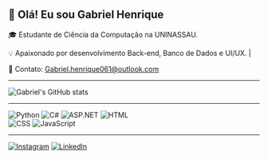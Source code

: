 ## 👋 Olá! Eu sou Gabriel Henrique

🎓 Estudante de Ciência da Computação na UNINASSAU.

💡 Apaixonado por desenvolvimento Back-end, Banco de Dados e UI/UX.  |

📩 Contato: [Gabriel.henrique061@outlook.com](mailto:Gabriel.henrique061@outlook.com)  

---

![Gabriel's GitHub stats](https://github-readme-stats.vercel.app/api?username=GabrielHen-dev&show_icons=true&theme=dark)

---

![Python](https://img.shields.io/badge/Python-3776AB?style=for-the-badge&logo=python&logoColor=white)
![C#](https://img.shields.io/badge/C%23-239120?style=for-the-badge&logo=c-sharp&logoColor=white)
![ASP.NET](https://img.shields.io/badge/ASP.NET-5C2D91?style=for-the-badge&logo=dotnet&logoColor=white)
![HTML](https://img.shields.io/badge/HTML5-E34F26?style=for-the-badge&logo=html5&logoColor=white)  
![CSS](https://img.shields.io/badge/CSS3-1572B6?style=for-the-badge&logo=css3&logoColor=white)
![JavaScript](https://img.shields.io/badge/JavaScript-F7DF1E?style=for-the-badge&logo=javascript&logoColor=black)
 
 
---
[![Instagram](https://img.shields.io/badge/Instagram-E4405F?style=for-the-badge&logo=instagram&logoColor=white)](https://www.instagram.com/g_henriques2_/)
[![LinkedIn](https://img.shields.io/badge/LinkedIn-0077B5?style=for-the-badge&logo=linkedin&logoColor=white)](https://www.linkedin.com/in/gabriel-henrique-2289aa350/)  
